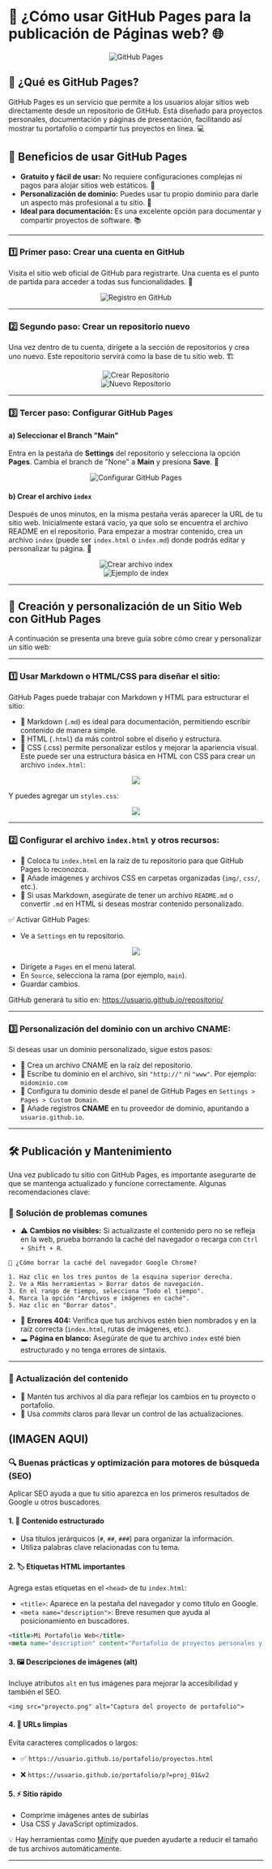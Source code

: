 # 🚀 ¿Cómo usar GitHub Pages para la publicación de Páginas web? 🌐

<div align="center">
  <img src="pages.png" alt="GitHub Pages">
</div>

## 🤔 ¿Qué es GitHub Pages?
GitHub Pages es un servicio que permite a los usuarios alojar sitios web directamente desde un repositorio de GitHub. Está diseñado para proyectos personales, documentación y páginas de presentación, facilitando así mostrar tu portafolio o compartir tus proyectos en línea. 💻

## 🎯 Beneficios de usar GitHub Pages
- **Gratuito y fácil de usar:** No requiere configuraciones complejas ni pagos para alojar sitios web estáticos. 💸  
- **Personalización de dominio:** Puedes usar tu propio dominio para darle un aspecto más profesional a tu sitio. 🌟  
- **Ideal para documentación:** Es una excelente opción para documentar y compartir proyectos de software. 📚  

---

### 1️⃣ Primer paso: Crear una cuenta en GitHub
Visita el sitio web oficial de GitHub para registrarte. Una cuenta es el punto de partida para acceder a todas sus funcionalidades. 🔑

<div align="center">
  <img src="Cap1.png" alt="Registro en GitHub">
</div>

---

### 2️⃣ Segundo paso: Crear un repositorio nuevo
Una vez dentro de tu cuenta, dirígete a la sección de repositorios y crea uno nuevo. Este repositorio servirá como la base de tu sitio web. 🏗️

<div align="center">
  <img src="Cap2.png" alt="Crear Repositorio">
</div>

<div align="center">
  <img src="Cap3.png" alt="Nuevo Repositorio">
</div>

---

### 3️⃣ Tercer paso: Configurar GitHub Pages
#### a) Seleccionar el Branch "Main"
Entra en la pestaña de **Settings** del repositorio y selecciona la opción **Pages**. Cambia el branch de "None" a **Main** y presiona **Save**. 🔄

<div align="center">
  <img src="Cap4.png" alt="Configurar GitHub Pages">
</div>

#### b) Crear el archivo `index`
Después de unos minutos, en la misma pestaña verás aparecer la URL de tu sitio web. Inicialmente estará vacío, ya que solo se encuentra el archivo README en el repositorio. Para empezar a mostrar contenido, crea un archivo `index` (puede ser `index.html` o `index.md`) donde podrás editar y personalizar tu página. 📝

<div align="center">
  <img src="Cap5.png" alt="Crear archivo index">
</div>

<div align="center">
  <img src="Cap6.png" alt="Ejemplo de index">
</div>

---


## 📘 Creación y personalización de un Sitio Web con GitHub Pages
A continuación se presenta una breve guía sobre cómo crear y personalizar un sitio web:

---

### 1️⃣ Usar Markdown o HTML/CSS para diseñar el sitio:
GitHub Pages puede trabajar con Markdown y HTML para estructurar el sitio:
- 🔹 Markdown (````.md````) es ideal para documentación, permitiendo escribir contenido de manera simple.
- 🔹 HTML (````.html````) da más control sobre el diseño y estructura.
- 🔹 CSS (.css) permite personalizar estilos y mejorar la apariencia visual.
Este puede ser una estructura básica en HTML con CSS para crear un archivo ````index.html````:

<div align="center">
  <img src="codigo_html.png">
</div>

Y puedes agregar un ````styles.css````:

<div align="center">
  <img src="codigo_css.png">
</div>

---

### 2️⃣ Configurar el archivo ````index.html```` y otros recursos:
- 🔹 Coloca tu ````index.html```` en la raíz de tu repositorio para que GitHub Pages lo reconozca.
- 🔹 Añade imágenes y archivos CSS en carpetas organizadas (````img/````, ````css/````, etc.).
- 🔹 Si usas Markdown, asegúrate de tener un archivo ````README.md```` o convertir ````.md```` en HTML si deseas mostrar contenido personalizado.

✅ Activar GitHub Pages:
- Ve a ````Settings```` en tu repositorio.

<div align="center">
  <img src="https://docs.github.com/assets/cb-28260/mw-1440/images/help/repository/repo-actions-settings.webp">
</div>

- Dirígete a ````Pages```` en el menú lateral.
- En ````Source````, selecciona la rama (por ejemplo, ````main````).
- Guardar cambios.

GitHub generará tu sitio en: https://usuario.github.io/repositorio/

---

### 3️⃣ Personalización del dominio con un archivo CNAME:
Si deseas usar un dominio personalizado, sigue estos pasos:
- 🔹 Crea un archivo CNAME en la raíz del repositorio.
- 🔹 Escribe tu dominio en el archivo, sin ````"http://"```` ni ````"www"````. Por ejemplo: ````midominio.com````
- 🔹 Configura tu dominio desde el panel de GitHub Pages en ````Settings > Pages > Custom Domain````.
- 🔹 Añade registros **CNAME** en tu proveedor de dominio, apuntando a ````usuario.github.io````.

---

## 🛠️ Publicación y Mantenimiento

Una vez publicado tu sitio con GitHub Pages, es importante asegurarte de que se mantenga actualizado y funcione correctamente. Algunas recomendaciones clave:

### 🧩 Solución de problemas comunes
- ⚠️ **Cambios no visibles:** Si actualizaste el contenido pero no se refleja en la web, prueba borrando la caché del navegador o recarga con `Ctrl + Shift + R`.

```chrome
🧹 ¿Cómo borrar la caché del navegador Google Chrome?

1. Haz clic en los tres puntos de la esquina superior derecha.
2. Ve a Más herramientas > Borrar datos de navegación.
3. En el rango de tiempo, selecciona "Todo el tiempo".
4. Marca la opción "Archivos e imágenes en caché".
5. Haz clic en "Borrar datos".
```

- 🚫 **Errores 404:** Verifica que tus archivos estén bien nombrados y en la raíz correcta (`index.html`, rutas de imágenes, etc.).
- 🕳️ **Página en blanco:** Asegúrate de que tu archivo `index` esté bien estructurado y no tenga errores de sintaxis.

---

### 🔄 Actualización del contenido
- 📝 Mantén tus archivos al día para reflejar los cambios en tu proyecto o portafolio.
- 📌 Usa *commits* claros para llevar un control de las actualizaciones.

(IMAGEN AQUI)
---

### 🔍 Buenas prácticas y optimización para motores de búsqueda (SEO)

Aplicar SEO ayuda a que tu sitio aparezca en los primeros resultados de Google u otros buscadores.

#### 1. 🧠 Contenido estructurado

- Usa títulos jerárquicos (`#`, `##`, `###`) para organizar la información.
- Utiliza palabras clave relacionadas con tu tema.

#### 2. 🏷️ Etiquetas HTML importantes

Agrega estas etiquetas en el `<head>` de tu `index.html`:

- `<title>`: Aparece en la pestaña del navegador y como título en Google.
- `<meta name="description">`: Breve resumen que ayuda al posicionamiento en buscadores.

```html
<title>Mi Portafolio Web</title>
<meta name="description" content="Portafolio de proyectos personales y profesionales de desarrollo web.">
```
#### 3. 🖼️ Descripciones de imágenes (alt)

Incluye atributos `alt` en tus imágenes para mejorar la accesibilidad y también el SEO.

```imagen
<img src="proyecto.png" alt="Captura del proyecto de portafolio">
```

#### 4. 🔗 URLs limpias

Evita caracteres complicados o largos:

- ✅ `https://usuario.github.io/portafolio/proyectos.html`

- ❌ `https://usuario.github.io/portafolio/p?=proj_01&v2`

#### 5. ⚡ Sitio rápido

- Comprime imágenes antes de subirlas 
- Usa CSS y JavaScript optimizados.

💡 Hay herramientas como [Minify](https://www.minifier.org/) que pueden ayudarte a reducir el tamaño de tus archivos automáticamente.

---

